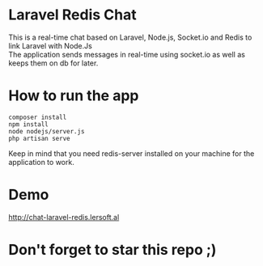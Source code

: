 # Laravel Redis Chat

This is a real-time chat based on Laravel, Node.js, Socket.io and Redis to link Laravel with Node.Js<br/>
The application sends messages in real-time using socket.io as well as keeps them on db for later.

# How to run the app
	composer install
	npm install
	node nodejs/server.js
	php artisan serve

Keep in mind that you need redis-server installed on your machine for the application to work.

# Demo
http://chat-laravel-redis.lersoft.al

# Don't forget to star this repo ;)
